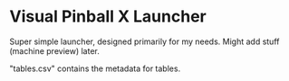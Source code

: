  # Visual Pinball X Launcher

 Super simple launcher, designed primarily for my needs.  Might add stuff (machine preview) later.

 "tables.csv" contains the metadata for tables.
 
